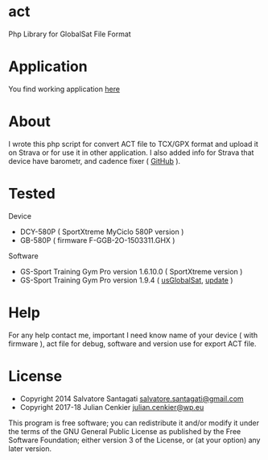 act
===
  Php Library for GlobalSat File Format

Application
===
  You find working application [here](http://cenkier.h2g.pl/apk/act/)

About
===
  I wrote this php script for convert ACT file to TCX/GPX format and upload it on Strava or for use it in other application.
  I also added info for Strava that device have barometr, and cadence fixer ( [GitHub](https://github.com/exa18/cadence-anomaly) ).

Tested
===

  Device 
  
  - DCY-580P ( SportXtreme MyCiclo 580P version )
  - GB-580P ( firmware F-GGB-2O-1503311.GHX )
  
  Software

  - GS-Sport Training Gym Pro version 1.6.10.0 ( SportXtreme version )
  - GS-Sport Training Gym Pro version 1.9.4 ( [usGlobalSat](http://usglobalsat.com/Page/9/GB-580-Support), [update](https://www.globalsat.com.tw/style/frame/m5/features.asp?content_set=color_2&lang=2&customer_id=909&name_id=10580) )


Help
===

For any help contact me, important I need know name of your device ( with firmware ), act file for debug, software and version use for export ACT file.


License
===

* Copyright 2014 Salvatore Santagati <salvatore.santagati@gmail.com>
* Copyright 2017-18 Julian Cenkier <julian.cenkier@wp.eu>

This program is free software; you can redistribute it and/or modify
it under the terms of the GNU General Public License as published by
the Free Software Foundation; either version 3 of the License, or
(at your option) any later version.
  
